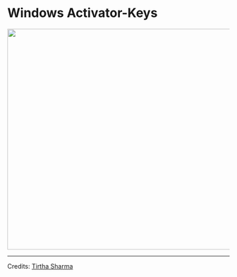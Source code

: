 
<h1> Windows Activator-Keys </h1>

<img src="https://user-images.githubusercontent.com/45147588/126628753-62ffd02f-0a18-480b-a8db-84443729f4e4.png" width="1000" height="500">

----

Credits: [Tirtha Sharma](https://github.com/genze121 "Tirtha Sharma")



